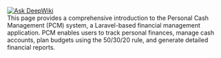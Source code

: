 [![Ask DeepWiki](https://deepwiki.com/badge.svg)](https://deepwiki.com/santo1989/PCM) <br>
This page provides a comprehensive introduction to the Personal Cash Management (PCM) system, a Laravel-based financial management application. PCM enables users to track personal finances, manage cash accounts, plan budgets using the 50/30/20 rule, and generate detailed financial reports.
